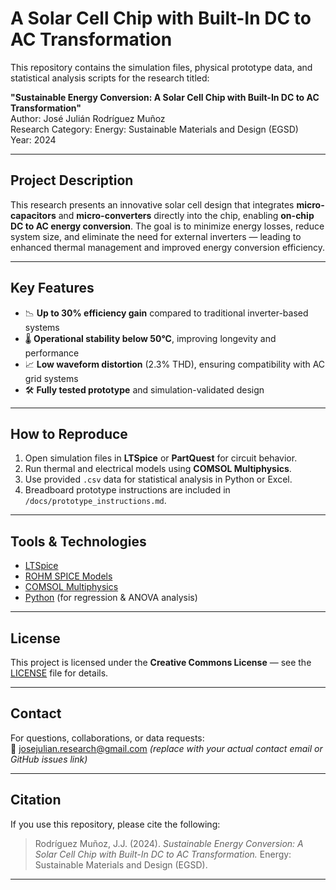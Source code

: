 # A Solar Cell Chip with Built-In DC to AC Transformation

This repository contains the simulation files, physical prototype data, and statistical analysis scripts for the research titled:

**"Sustainable Energy Conversion: A Solar Cell Chip with Built-In DC to AC Transformation"**  
Author: José Julián Rodríguez Muñoz  
Research Category: Energy: Sustainable Materials and Design (EGSD)  
Year: 2024

---

## Project Description

This research presents an innovative solar cell design that integrates **micro-capacitors** and **micro-converters** directly into the chip, enabling **on-chip DC to AC energy conversion**. The goal is to minimize energy losses, reduce system size, and eliminate the need for external inverters — leading to enhanced thermal management and improved energy conversion efficiency.


---

## Key Features

- 📉 **Up to 30% efficiency gain** compared to traditional inverter-based systems  
- 🌡️ **Operational stability below 50°C**, improving longevity and performance  
- 📈 **Low waveform distortion** (2.3% THD), ensuring compatibility with AC grid systems  
- 🛠️ **Fully tested prototype** and simulation-validated design  

---

## How to Reproduce

1. Open simulation files in **LTSpice** or **PartQuest** for circuit behavior.  
2. Run thermal and electrical models using **COMSOL Multiphysics**.  
3. Use provided `.csv` data for statistical analysis in Python or Excel.  
4. Breadboard prototype instructions are included in `/docs/prototype_instructions.md`.

---

## Tools & Technologies

- [LTSpice](https://www.analog.com/en/design-center/design-tools-and-calculators/ltspice-simulator.html)  
- [ROHM SPICE Models](https://www.rohm.com/electronic-spice-models)  
- [COMSOL Multiphysics](https://www.comsol.com/comsol-multiphysics)  
- [Python](https://www.python.org/) (for regression & ANOVA analysis)

---

## License

This project is licensed under the **Creative Commons License** — see the [LICENSE](LICENSE) file for details.

---

## Contact

For questions, collaborations, or data requests:  
📧 josejulian.research@gmail.com *(replace with your actual contact email or GitHub issues link)*

---

## Citation

If you use this repository, please cite the following:

> Rodríguez Muñoz, J.J. (2024). *Sustainable Energy Conversion: A Solar Cell Chip with Built-In DC to AC Transformation.* Energy: Sustainable Materials and Design (EGSD).

---

